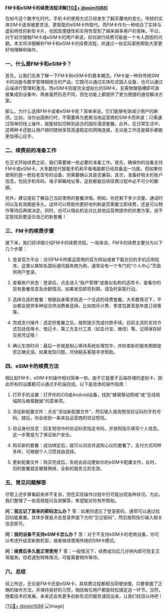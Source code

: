 **FM卡和eSIM卡的续费流程详解[[TG💪+ @esim1088](https://t.me/s/esim1088)]**

在如今这个数字化时代，手机卡的使用方式已经发生了翻天覆地的变化。传统的实体SIM卡逐渐被更灵活、更智能的eSIM卡所取代。而FM卡作为一种结合了实体与虚拟特性的新型卡片，也因其便捷性和实用性受到了越来越多用户的青睐。不过，对于初次接触FM卡或eSIM卡的用户来说，如何进行续费可能是一个令人困惑的问题。本文将详细解析FM卡和eSIM卡的续费流程，并通过一些实际案例帮助大家更好地理解和操作。

### 一、什么是FM卡和eSIM卡？

首先，让我们先来了解一下FM卡和eSIM卡的基本概念。FM卡是一种将传统SIM卡的功能与数字管理相结合的产品，它既可以通过实体形式插入设备，也可以通过云端进行管理和激活。而eSIM卡则是完全虚拟化的SIM卡，无需物理插槽即可直接集成到设备中。两者虽然形态不同，但在功能上都提供了更为便捷的通信解决方案。

那么，为什么选择FM卡或者eSIM卡呢？简单来说，它们能够有效减少用户的麻烦。比如，当你出国旅行时，不需要再为更换当地运营商的SIM卡而奔波；只需通过简单的线上操作，就能轻松切换到适合的国际漫游套餐。此外，在日常生活中，这两种卡还能让用户随时随地享受高速稳定的网络连接，无论是工作还是娱乐都能更加得心应手。

### 二、续费前的准备工作

在正式开始续费之前，我们需要做一些必要的准备工作。首先，确保你的设备支持FM卡或eSIM卡。大多数现代智能手机和平板电脑都已经具备这一功能，但如果你使用的是一款较老型号的设备，则需要确认其是否兼容。其次，准备好相关的账户信息，包括手机号码、电子邮箱地址等，这些都是后续续费过程中必不可少的数据。

另外，建议提前了解自己当前使用的套餐详情。例如，你还剩下多少流量、通话时间以及有效期是多久。这样可以帮助你更好地判断是否需要立即续费，还是可以稍作等待后再做决定。同时，也可以借此机会对比其他运营商提供的优惠方案，说不定能找到更适合自己的新套餐！

### 三、FM卡的续费步骤

接下来，我们将详细介绍FM卡的续费流程。一般来说，FM卡的续费主要分为以下几个步骤：

1. 登录官方平台：访问FM卡所属运营商的官方网站或者下载对应的手机应用程序。这里以某知名国际通讯服务商为例，通常会有一个专门的“个人中心”页面供用户登录。
   
2. 查看账户状态：登录后，点击进入“账户管理”或类似名称的选项卡，查看你的现有套餐信息及余额情况。如果发现即将到期，请及时采取行动。

3. 选择合适的套餐：根据自身需求挑选一个合适的续费套餐。大多数情况下，平台都会提供多种组合供消费者选择，比如按月计费、季度包甚至是年度订阅等等。

4. 完成支付操作：选定好套餐之后，按照提示完成付款手续。目前主流的支持方式包括信用卡、借记卡、第三方支付工具（如支付宝、微信）等。记得保存好交易凭证哦！

5. 确认生效时间：最后一步就是耐心等待系统处理完毕，并检查新的服务期限是否正确无误。如果发现问题，尽快联系客服寻求帮助。

### 四、eSIM卡的续费方法

相比起FM卡，eSIM卡的操作相对简单一些。由于它是基于云端存储的虚拟卡，因此所有的设置都可以通过手机端完成。以下是具体的操作指南：

1. 打开手机设置：打开你的iOS或Android设备，找到“蜂窝移动网络”或“无线局域网与蜂窝数据”的菜单项。

2. 添加新配置文件：点击“添加新配置文件”，然后输入接收短信验证码的手机号码。随后，你会收到一条来自运营商的验证短信。

3. 验证身份信息：回复短信中的验证码至指定号码，并按照指示填写个人信息。这一步骤是为了保证账户安全。

4. 购买新的套餐：成功绑定后，就可以浏览并选购心仪的套餐了。支付方式同样多样，可根据个人习惯自由选择。

5. 更新配置文件：购买完成后，系统会自动更新你的eSIM卡配置文件。此时，旧的套餐就会被替换掉，全新的服务立刻生效。

### 五、常见问题解答

尽管上述步骤看起来并不复杂，但在实际操作过程中仍可能出现各种状况。为此，我们整理了一些高频提问及其解答，希望能对你有所帮助。

**问：我忘记了原来的密码怎么办？**
答：如果你遗忘了登录密码，通常可以通过找回功能重置。具体步骤是点击登录界面下方的“忘记密码”，然后按照指引输入相关信息即可。

**问：我的设备不支持eSIM卡怎么办？**
答：对于不支持eSIM卡的老款设备，你可以考虑升级至新款机型，或者继续使用传统的SIM卡模式。

**问：续费后多久能正常使用？**
答：一般情况下，续费成功后几分钟内即可恢复正常服务。但若遇到特殊情况，可能需要稍作等待。

### 六、总结

综上所述，无论是FM卡还是eSIM卡，其续费过程都相当简便快捷。只要掌握了正确的操作方法，并保持良好的习惯，相信每位用户都能轻松搞定这一环节。当然，随着技术的发展，未来还会有更多创新形式的服务涌现出来，让我们拭目以待吧！

[[TG💪+ @esim1088](https://t.me/s/esim1088) ![Image](https://i.postimg.cc/4NQfJmqS/Snipaste-2025-05-13-00-14-12.png)]